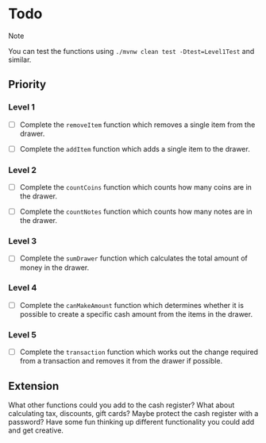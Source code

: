 # Todo

> [!NOTE]
>
> You can test the functions using `./mvnw clean test -Dtest=Level1Test` and similar.

## Priority

### Level 1

- [ ] Complete the `removeItem` function which removes a single item from the
      drawer.

- [ ] Complete the `addItem` function which adds a single item to the drawer.

### Level 2

- [ ] Complete the `countCoins` function which counts how many coins are in the
      drawer.

- [ ] Complete the `countNotes` function which counts how many notes are in the
      drawer.

### Level 3

- [ ] Complete the `sumDrawer` function which calculates the total amount of
      money in the drawer.

### Level 4

- [ ] Complete the `canMakeAmount` function which determines whether it is
      possible to create a specific cash amount from the items in the drawer.

### Level 5

- [ ] Complete the `transaction` function which works out the change required
      from a transaction and removes it from the drawer if possible.

## Extension

What other functions could you add to the cash register? What about calculating
tax, discounts, gift cards? Maybe protect the cash register with a password?
Have some fun thinking up different functionality you could add and get
creative.
